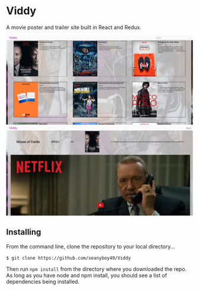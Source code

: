 # Viddy

A movie poster and trailer site built in React and Redux.

![movie_index](https://github.com/seanyboy49/Viddy/blob/master/public/img/movie_index.png)
![movie_details](https://github.com/seanyboy49/Viddy/blob/master/public/img/movie_details.png)


## Installing

From the command line, clone the repository to your local directory...
```
$ git clone https://github.com/seanyboy49/Viddy

```

Then run `npm install` from the directory where you downloaded the repo. As long as you have node and npm install, you should see a list of dependencies being installed.

